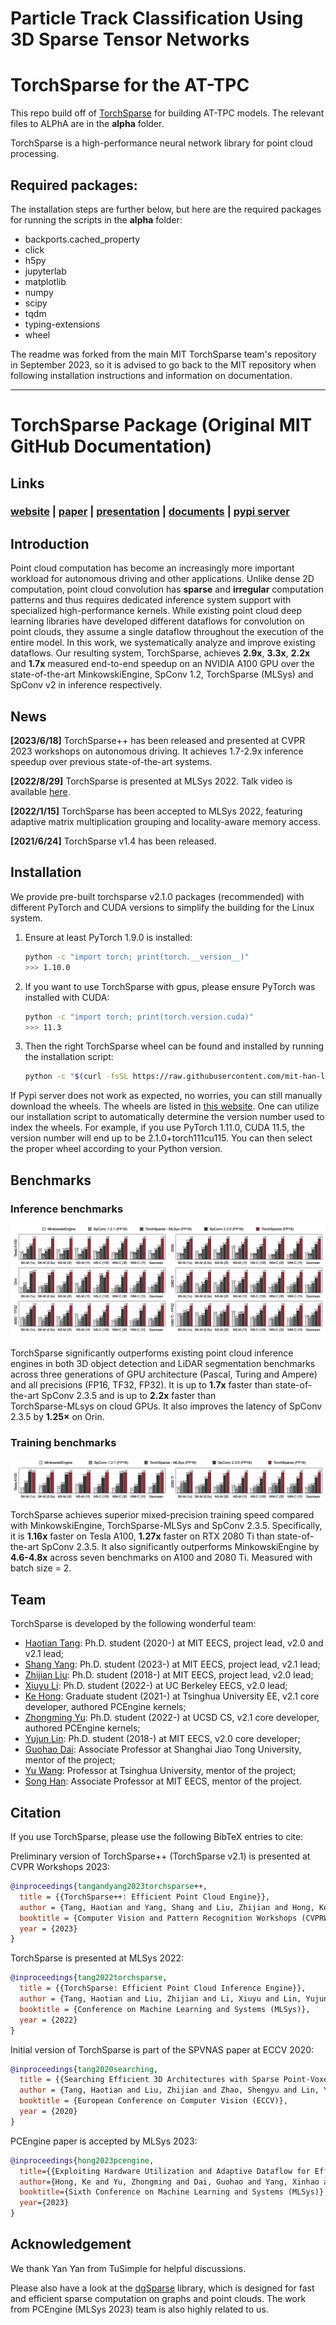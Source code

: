 # Particle Track Classification Using 3D Sparse Tensor Networks

# TorchSparse for the AT-TPC 

This repo build off of [TorchSparse](http://torchsparse.mit.edu/) for building AT-TPC models. The relevant files to ALPhA are in the **alpha** folder.

TorchSparse is a high-performance neural network library for point cloud processing.

## Required packages:
The installation steps are further below, but here are the required packages for running the scripts in the **alpha** folder:

- backports.cached_property
- click
- h5py
- jupyterlab
- matplotlib
- numpy
- scipy
- tqdm
- typing-extensions
- wheel

The readme was forked from the main MIT TorchSparse team's repository in September 2023, so it is advised to go back to the MIT repository when following installation instructions and information on documentation.

***

# TorchSparse Package (Original MIT GitHub Documentation)

## Links
### [website](http://torchsparse.mit.edu/) | [paper](https://arxiv.org/abs/2204.10319) | [presentation](https://www.youtube.com/watch?v=IIh4EwmcLUs) | [documents](http://torchsparse-docs.github.io/) | [pypi server](http://pypi.hanlab.ai/simple/torchsparse)


## Introduction

Point cloud computation has become an increasingly more important workload for autonomous driving and other applications. Unlike dense 2D computation, point cloud convolution has **sparse** and **irregular** computation patterns and thus requires dedicated inference system support with specialized high-performance kernels. While existing point cloud deep learning libraries have developed different dataflows for convolution on point clouds, they assume a single dataflow throughout the execution of the entire model. In this work, we systematically analyze and improve existing dataflows. Our resulting system, TorchSparse, achieves **2.9x**, **3.3x**, **2.2x** and **1.7x** measured end-to-end speedup on an NVIDIA A100 GPU over the state-of-the-art MinkowskiEngine, SpConv 1.2, TorchSparse (MLSys) and SpConv v2 in inference respectively. 

## News

**\[2023/6/18\]** TorchSparse++ has been released and presented at CVPR 2023 workshops on autonomous driving. It achieves 1.7-2.9x inference speedup over previous state-of-the-art systems.

**\[2022/8/29\]** TorchSparse is presented at MLSys 2022. Talk video is available [here](https://www.youtube.com/watch?v=IIh4EwmcLUs).

**\[2022/1/15\]** TorchSparse has been accepted to MLSys 2022, featuring adaptive matrix multiplication grouping and locality-aware memory access.

**\[2021/6/24\]** TorchSparse v1.4 has been released.

## Installation

We provide pre-built torchsparse v2.1.0 packages (recommended) with different PyTorch and CUDA versions to simplify the building for the Linux system.

1. Ensure at least PyTorch 1.9.0 is installed:

   ```bash
   python -c "import torch; print(torch.__version__)"
   >>> 1.10.0
   ```

1. If you want to use TorchSparse with gpus, please ensure PyTorch was installed with CUDA:

   ```bash
   python -c "import torch; print(torch.version.cuda)"
   >>> 11.3
   ```

1. Then the right TorchSparse wheel can be found and installed by running the installation script:

   ```bash
   python -c "$(curl -fsSL https://raw.githubusercontent.com/mit-han-lab/torchsparse/master/install.py)"
   ```
   

If Pypi server does not work as expected, no worries, you can still manually download the wheels. The wheels are listed in [this website](http://pypi.hanlab.ai/simple/torchsparse). One can utilize our installation script to automatically determine the version number used to index the wheels. For example, if you use PyTorch 1.11.0, CUDA 11.5, the version number will end up to be 2.1.0+torch111cu115. You can then select the proper wheel according to your Python version.

## Benchmarks

### Inference benchmarks

![eval_benchmark.png](./docs/figs/eval_benchmark.png)

TorchSparse significantly outperforms existing point cloud inference engines in both 3D object detection and LiDAR segmentation benchmarks across three generations of GPU architecture (Pascal, Turing and Ampere)  and all precisions (FP16, TF32, FP32). It is up to **1.7x** faster than state-of-the-art SpConv 2.3.5 and is up to **2.2x** faster than  
TorchSparse-MLsys on cloud GPUs. It also improves the latency of SpConv 2.3.5 by **1.25×** on Orin.

### Training benchmarks

![train_benchmark.png](./docs/figs/train_benchmark.png)

TorchSparse achieves superior mixed-precision training speed compared with MinkowskiEngine, TorchSparse-MLSys and SpConv 2.3.5. Specifically, it is **1.16x** faster on Tesla A100, **1.27x** faster on RTX 2080 Ti than state-of-the-art SpConv 2.3.5. It also significantly outperforms MinkowskiEngine by **4.6-4.8x** across seven benchmarks on A100 and 2080 Ti. Measured with batch size = 2.


## Team

TorchSparse is developed by the following wonderful team:

- [Haotian Tang](http://kentang.net): Ph.D. student (2020-) at MIT EECS, project lead, v2.0 and v2.1 lead;
- [Shang Yang](http://ys-2020.github.io): Ph.D. student (2023-) at MIT EECS, project lead, v2.1 lead;
- [Zhijian Liu](http://zhijianliu.com): Ph.D. student (2018-) at MIT EECS, project lead, v2.0 lead;
- [Xiuyu Li](http://xiuyuli.com): Ph.D. student (2022-) at UC Berkeley EECS, v2.0 lead;
- [Ke Hong](https://ieeexplore.ieee.org/author/37089419138): Graduate student (2021-) at Tsinghua University EE, v2.1 core developer, authored PCEngine kernels;
- [Zhongming Yu](https://fishmingyu.github.io/): Ph.D. student (2022-) at UCSD CS, v2.1 core developer, authored PCEngine kernels;
- [Yujun Lin](https://yujunlin.com/): Ph.D. student (2018-) at MIT EECS, v2.0 core developer;
- [Guohao Dai](https://scholar.google.com/citations?user=gz3Tkl0AAAAJ&hl=en): Associate Professor at Shanghai Jiao Tong University, mentor of the project;
- [Yu Wang](http://nicsefc.ee.tsinghua.edu.cn/): Professor at Tsinghua University, mentor of the project;
- [Song Han](https://songhan.mit.edu): Associate Professor at MIT EECS, mentor of the project.


## Citation

If you use TorchSparse, please use the following BibTeX entries to cite:

Preliminary version of TorchSparse++ (TorchSparse v2.1) is presented at CVPR Workshops 2023:

```bibtex
@inproceedings{tangandyang2023torchsparse++,
  title = {{TorchSparse++: Efficient Point Cloud Engine}},
  author = {Tang, Haotian and Yang, Shang and Liu, Zhijian and Hong, Ke and Yu, Zhongming and Li, Xiuyu and Dai, Guohao and Wang, Yu and Han, Song},
  booktitle = {Computer Vision and Pattern Recognition Workshops (CVPRW)},
  year = {2023}
}
```

TorchSparse is presented at MLSys 2022:

```bibtex
@inproceedings{tang2022torchsparse,
  title = {{TorchSparse: Efficient Point Cloud Inference Engine}},
  author = {Tang, Haotian and Liu, Zhijian and Li, Xiuyu and Lin, Yujun and Han, Song},
  booktitle = {Conference on Machine Learning and Systems (MLSys)},
  year = {2022}
}
```

Initial version of TorchSparse is part of the SPVNAS paper at ECCV 2020:

```bibtex
@inproceedings{tang2020searching,
  title = {{Searching Efficient 3D Architectures with Sparse Point-Voxel Convolution}},
  author = {Tang, Haotian and Liu, Zhijian and Zhao, Shengyu and Lin, Yujun and Lin, Ji and Wang, Hanrui and Han, Song},
  booktitle = {European Conference on Computer Vision (ECCV)},
  year = {2020}
}
```

PCEngine paper is accepted by MLSys 2023:

```bibtex
@inproceedings{hong2023pcengine,
  title={{Exploiting Hardware Utilization and Adaptive Dataflow for Efficient Sparse Convolution in 3D Point Clouds}},
  author={Hong, Ke and Yu, Zhongming and Dai, Guohao and Yang, Xinhao and Lian, Yaoxiu and Liu, Zehao and Xu, Ningyi and Wang, Yu},
  booktitle={Sixth Conference on Machine Learning and Systems (MLSys)},
  year={2023}
}
```

## Acknowledgement

We thank Yan Yan from TuSimple for helpful discussions.

Please also have a look at the [dgSparse](https://dgsparse.github.io/) library, which is designed for fast and efficient sparse computation on graphs and point clouds. The work from PCEngine (MLSys 2023) team is also highly related to us. 
